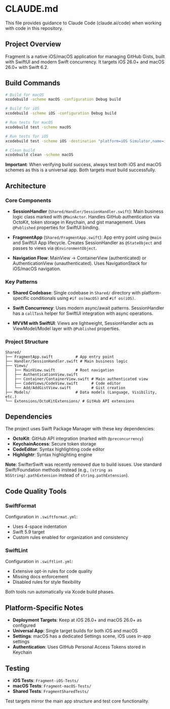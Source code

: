 # CLAUDE.md

This file provides guidance to Claude Code (claude.ai/code) when working with code in this repository.

## Project Overview

Fragment is a native iOS/macOS application for managing GitHub Gists, built with SwiftUI and modern Swift concurrency. It targets iOS 26.0+ and macOS 26.0+ with Swift 6.2.

## Build Commands

```bash
# Build for macOS
xcodebuild -scheme macOS -configuration Debug build

# Build for iOS
xcodebuild -scheme iOS -configuration Debug build

# Run tests for macOS
xcodebuild test -scheme macOS

# Run tests for iOS
xcodebuild test -scheme iOS -destination "platform=iOS Simulator,name=iPhone 16 Pro"

# Clean build
xcodebuild clean -scheme macOS
```

**Important**: When verifying build success, always test both iOS and macOS schemes as this is a universal app. Both targets must build successfully.

## Architecture

### Core Components

- **SessionHandler** (`Shared/Handler/SessionHandler.swift`): Main business logic class marked with `@MainActor`. Handles GitHub authentication via OctoKit, token storage in Keychain, and gist management. Uses `@Published` properties for SwiftUI binding.

- **FragmentApp** (`Shared/FragmentApp.swift`): App entry point using `@main` and SwiftUI App lifecycle. Creates SessionHandler as `@StateObject` and passes to views via `@EnvironmentObject`.

- **Navigation Flow**: MainView → ContainerView (authenticated) or AuthenticationView (unauthenticated). Uses NavigationStack for iOS/macOS navigation.

### Key Patterns

- **Shared Codebase**: Single codebase in `Shared/` directory with platform-specific conditionals using `#if os(macOS)` and `#if os(iOS)`.

- **Swift Concurrency**: Uses modern async/await patterns. SessionHandler has a `callTask` helper for SwiftUI integration with async operations.

- **MVVM with SwiftUI**: Views are lightweight, SessionHandler acts as ViewModel/Model layer with `@Published` properties.

### Project Structure

```
Shared/
├── FragmentApp.swift          # App entry point
├── Handler/SessionHandler.swift # Main business logic
├── Views/
│   ├── MainView.swift         # Root navigation
│   ├── AuthenticationView.swift
│   ├── Container/ContainerView.swift # Main authenticated view
│   ├── CodeViews/CodeView.swift      # Code editor
│   └── Add/AddGistView.swift         # Gist creation
├── Models/                    # Data models (Language, Visibility, etc.)
└── Extensions/OctoKitExtensions/ # GitHub API extensions
```

## Dependencies

The project uses Swift Package Manager with these key dependencies:
- **OctoKit**: GitHub API integration (marked with `@preconcurrency`)
- **KeychainAccess**: Secure token storage
- **CodeEditor**: Syntax highlighting code editor
- **Highlightr**: Syntax highlighting engine

**Note**: SwifterSwift was recently removed due to build issues. Use standard Swift/Foundation methods instead (e.g., `(string as NSString).pathExtension` instead of `string.pathExtension`).

## Code Quality Tools

### SwiftFormat
Configuration in `.swiftformat.yml`:
- Uses 4-space indentation
- Swift 5.9 target
- Custom rules enabled for organization and consistency

### SwiftLint
Configuration in `.swiftlint.yml`:
- Extensive opt-in rules for code quality
- Missing docs enforcement
- Disabled rules for style flexibility

Both tools run automatically via Xcode build phases.

## Platform-Specific Notes

- **Deployment Targets**: Keep at iOS 26.0+ and macOS 26.0+ as configured
- **Universal App**: Single target builds for both iOS and macOS
- **Settings**: macOS has a dedicated Settings scene, iOS uses in-app settings
- **Authentication**: Uses GitHub Personal Access Tokens stored in Keychain

## Testing

- **iOS Tests**: `Fragment-iOS-Tests/`
- **macOS Tests**: `Fragment-macOS-Tests/`
- **Shared Tests**: `FragmentSharedTests/`

Test targets mirror the main app structure and test core functionality.